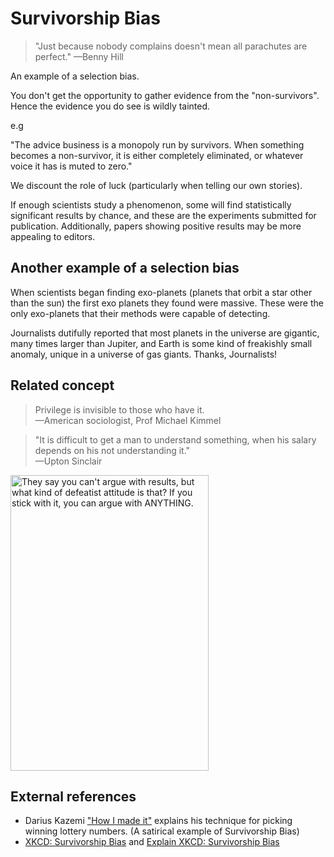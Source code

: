 ﻿# Survivorship Bias

> "Just because nobody complains doesn't mean all parachutes are perfect."
> &mdash;Benny Hill

An example of a selection bias.

You don't get the opportunity to gather evidence from the "non-survivors". Hence the evidence you do see is wildly tainted.

e.g

"The advice business is a monopoly run by survivors. When something becomes a non-survivor, it is either completely eliminated, or whatever voice it has is muted to zero."

We discount the role of luck (particularly when telling our own stories).

If enough scientists study a phenomenon, some will find statistically significant results by chance, and these are the experiments submitted for publication. Additionally, papers showing positive results may be more appealing to editors.

## Another example of a selection bias

When scientists began finding exo-planets (planets that orbit a star other than the sun) the first exo planets they found were massive. These were the only exo-planets that their methods were capable of detecting.

Journalists dutifully reported that most planets in the universe are gigantic, many times larger than Jupiter, and Earth is some kind of freakishly small anomaly, unique in a universe of gas giants. Thanks, Journalists!

## Related concept

> Privilege is invisible to those who have it.<br />
> &mdash;American sociologist, Prof Michael Kimmel

> "It is difficult to get a man to understand something, when his salary depends on his not understanding it."<br />
> &mdash;Upton Sinclair

<img alt="They say you can't argue with results, but what kind of defeatist attitude is that? If you stick with it, you can argue with ANYTHING." src="survivorship_bias.png" width="317" height="473">

## External references

- Darius Kazemi ["How I made it"](https://www.youtube.com/watch?v=l_F9jxsfGCw)  explains his technique for picking winning lottery numbers. (A satirical example of Survivorship Bias)
- [XKCD: Survivorship Bias](https://www.xkcd.com/1827/) and [Explain XKCD: Survivorship Bias](https://www.explainxkcd.com/wiki/index.php/1827:_Survivorship_Bias)